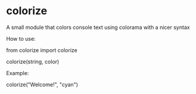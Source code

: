 # colorize
A small module that colors console text using colorama with a nicer syntax

How to use:

from colorize import colorize

colorize(string, color)

Example:

colorize("Welcome!", "cyan")

